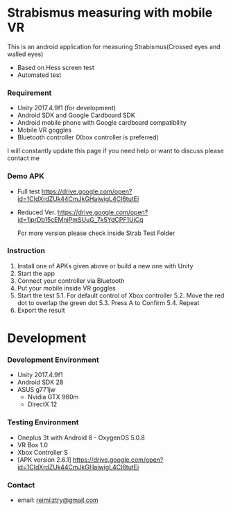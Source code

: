 # Strabismus measuring with mobile VR

This is an android application for measuring Strabismus(Crossed eyes and walled eyes)
  - Based on Hess screen test
  - Automated test

### Requirement

  - Unity 2017.4.9f1 (for development)
  - Android SDK and Google Cardboard SDK
  - Android mobile phone with Google cardboard compatibility
  - Mobile VR goggles
  - Bluetooth controller (Xbox controller is preferred)

I will constantly update this page if you need help or want to discuss please contact me

### Demo APK
  - Full test
    https://drive.google.com/open?id=1CIdXrdZUk44CmJkGHajwigL4CI6tutEi
  - Reduced Ver.
    https://drive.google.com/open?id=1jprDb15cEMniPmSUuG_7k5YdCPF1UjCq
    
    For more version please check inside Strab Test Folder
    
### Instruction
1. Install one of APKs given above or build a new one with Unity
2. Start the app
3. Connect your controller via Bluetooth
4. Put your mobile inside VR goggles
5. Start the test
    5.1. For default control of Xbox controller
    5.2. Move the red dot to overlap the green dot
    5.3. Press A to Confirm
    5.4. Repeat
6. Export the result
    
# Development

### Development Environment
  - Unity 2017.4.9f1
  - Android SDK 28
  - ASUS g771jw
    - Nvidia GTX 960m
    - DirectX 12

### Testing Environment
  - Oneplus 3t with Android 8 - OxygenOS 5.0.8
  - VR Box 1.0
  - Xbox Controller S
  - [APK version 2.6.1] https://drive.google.com/open?id=1CIdXrdZUk44CmJkGHajwigL4CI6tutEi


### Contact
 - email: reimiiztry@gmail.com
